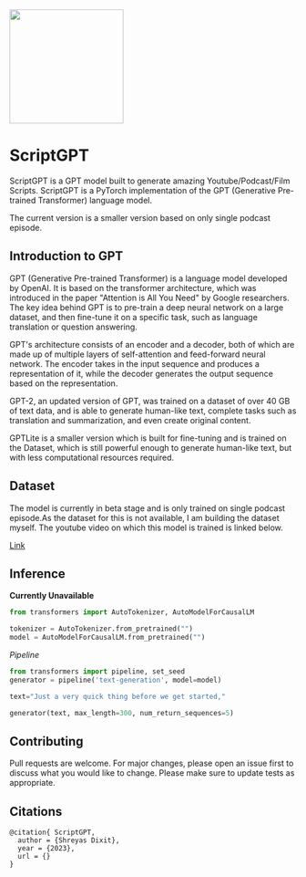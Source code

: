 <img src="https://imgs.search.brave.com/KGt2X1WFgdGVhaSWe_pqVk3yucJuxKvp4ENxA58K5DM/rs:fit:960:539:1/g:ce/aHR0cHM6Ly93cHRh/dmVybi5jb20vd3At/Y29udGVudC91cGxv/YWRzLzIwMjAvMTAv/R29vZ2xlLVBvZGNh/c3RzLWxvZ28uanBn" style="height:200px;">

# ScriptGPT
ScriptGPT is a GPT model built to generate amazing Youtube/Podcast/Film Scripts. ScriptGPT is a PyTorch implementation of the GPT (Generative Pre-trained Transformer) language model.

The current version is a smaller version based on only single podcast episode.

## Introduction to GPT
GPT (Generative Pre-trained Transformer) is a language model developed by OpenAI. It is based on the transformer architecture, which was introduced in the paper "Attention is All You Need" by Google researchers. The key idea behind GPT is to pre-train a deep neural network on a large dataset, and then fine-tune it on a specific task, such as language translation or question answering.

GPT's architecture consists of an encoder and a decoder, both of which are made up of multiple layers of self-attention and feed-forward neural network. The encoder takes in the input sequence and produces a representation of it, while the decoder generates the output sequence based on the representation.

GPT-2, an updated version of GPT, was trained on a dataset of over 40 GB of text data, and is able to generate human-like text, complete tasks such as translation and summarization, and even create original content.

GPTLite is a smaller version which is built for fine-tuning and is trained on the Dataset, which is still powerful enough to generate human-like text, but with less computational resources required.

## Dataset
The model is currently in beta stage and is only trained on single podcast episode.As the dataset for this is not available, I am building the dataset myself.
The youtube video on which this model is trained is linked below.

[Link](https://youtu.be/I-dlPuqFguo)

## Inference
__Currently Unavailable__

```python
from transformers import AutoTokenizer, AutoModelForCausalLM

tokenizer = AutoTokenizer.from_pretrained("")
model = AutoModelForCausalLM.from_pretrained("")
```
_Pipeline_
```python
from transformers import pipeline, set_seed
generator = pipeline('text-generation', model=model)

text="Just a very quick thing before we get started,"

generator(text, max_length=300, num_return_sequences=5)
```
## Contributing
Pull requests are welcome. For major changes, please open an issue first to discuss what you would like to change. Please make sure to update tests as appropriate.

## Citations
```
@citation{ ScriptGPT,
  author = {Shreyas Dixit},
  year = {2023},
  url = {}
}
```
